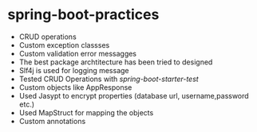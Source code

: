 # spring-boot-practices
- CRUD operations
- Custom exception classses
- Custom validation error messagges
- The best package archtitecture has been tried to designed
- Slf4j is used for logging message
- Tested CRUD Operations with *spring-boot-starter-test*
- Custom objects like AppResponse
- Used Jasypt to encrypt properties (database url, username,password etc.)
- Used MapStruct for mapping the objects
- Custom annotations

